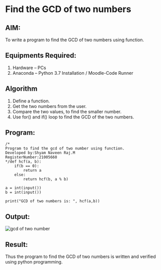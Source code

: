 # Find the GCD of two numbers

## AIM:
To write a program to find the GCD of two numbers using function.

## Equipments Required:
1. Hardware – PCs
2. Anaconda – Python 3.7 Installation / Moodle-Code Runner

## Algorithm
1. Define a function.
2. Get the two numbers from the user.
3. Compare the two values, to find the smaller number.
4. Use for() and if() loop to find the GCD of the two numbers.

## Program:
```
/*
Program to find the gcd of two number using function.
Developed by:Shyam Naveen Raj.M 
RegisterNumber:21005660 
*/def hcf(a, b):
    if(b == 0):
        return a
    else:
        return hcf(b, a % b)
  
a = int(input())
b = int(input())

print("GCD of two numbers is: ", hcf(a,b))
```

## Output:
![gcd of two number](gcd.png)


## Result:
Thus the program to find the GCD of two numbers is written and verified using python programming.
